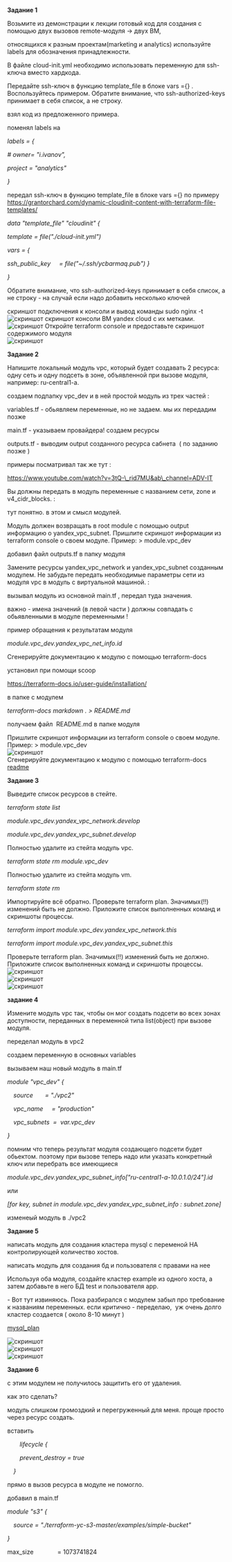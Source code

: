 ﻿**Задание 1**

Возьмите из демонстрации к лекции готовый код для создания с помощью двух вызовов remote-модуля -> двух ВМ,

относящихся к разным проектам(marketing и analytics) используйте labels для обозначения принадлежности.

В файле cloud-init.yml необходимо использовать переменную для ssh-ключа вместо хардкода.

Передайте ssh-ключ в функцию template\_file в блоке vars ={} . Воспользуйтесь примером. Обратите внимание, что ssh-authorized-keys принимает в себя список, а не строку.

взял код из предложенного примера.

поменял labels на 



*labels = {* 

*# owner= "i.ivanov",*

*project = "analytics"*

*}*



передал ssh-ключ в функцию template\_file в блоке vars ={} по примеру https://grantorchard.com/dynamic-cloudinit-content-with-terraform-file-templates/

*data "template\_file" "cloudinit" {*

*template = file("./cloud-init.yml")*

*vars = {*

*ssh\_public\_key     = file("~/.ssh/ycbarmaq.pub")*
*}*

*}*

Обратите внимание, что ssh-authorized-keys принимает в себя список, а не строку - на случай если надо добавить несколько ключей
  

  скриншот подключения к консоли и вывод команды sudo nginx -t  
  ![скриншот](./images/nginx.png)
  скриншот консоли ВМ yandex cloud с их метками.  
  ![скриншот](./images/label.png)
  Откройте terraform console и предоставьте скриншот содержимого модуля  
  ![скриншот](./images/console.png)
  

**Задание 2**

Напишите локальный модуль vpc, который будет создавать 2 ресурса: одну сеть и одну подсеть в зоне, объявленной при вызове модуля, например: ru-central1-a.

создаем подпапку vpc\_dev и в ней простой модуль из трех частей :

variables.tf		- обьявляем переменные, но не задаем. мы их передадим позже

main.tf				- указываем провайдера! создаем ресурсы

outputs.tf			- выводим output созданного ресурса сабнета  ( по заданию позже )

примеры посматривал так же тут :

https://www.youtube.com/watch?v=3tQ-\_rid7MU&ab\_channel=ADV-IT

Вы должны передать в модуль переменные с названием сети, zone и v4\_cidr\_blocks. :

тут понятно. в этом и смысл модулей.

Модуль должен возвращать в root module с помощью output информацию о yandex\_vpc\_subnet. Пришлите скриншот информации из terraform console о своем модуле. Пример: > module.vpc\_dev

добавил файл outputs.tf в папку модуля

Замените ресурсы yandex\_vpc\_network и yandex\_vpc\_subnet созданным модулем. Не забудьте передать необходимые параметры сети из модуля vpc в модуль с виртуальной машиной. :

вызывал модуль из основной main.tf , передал туда значения. 

важно - имена значений (в левой части ) должны совпадать с обьявленными в модуле переменными !

пример обращения к результатам модуля 

*module.vpc\_dev.yandex\_vpc\_net\_info.id*

Сгенерируйте документацию к модулю с помощью terraform-docs

установил при помощи scoop

https://terraform-docs.io/user-guide/installation/

в папке с модулем 

*terraform-docs markdown . > README.md*

получаем файл  README.md в папке модуля
  
  Пришлите скриншот информации из terraform console о своем модуле. Пример: > module.vpc_dev  
  ![скриншот](./images/module.vpc_dev.png)  
  Сгенерируйте документацию к модулю с помощью terraform-docs   
  [readme](./vpc/README.md)  

**Задание 3**

Выведите список ресурсов в стейте.

*terraform state list*

*module.vpc\_dev.yandex\_vpc\_network.develop*

*module.vpc\_dev.yandex\_vpc\_subnet.develop*

Полностью удалите из стейта модуль vpc.

*terraform state rm module.vpc\_dev*

Полностью удалите из стейта модуль vm.

*terraform state rm*

Импортируйте всё обратно. Проверьте terraform plan. Значимых(!!) изменений быть не должно. Приложите список выполненных команд и скриншоты процессы.

*terraform import module.vpc\_dev.yandex\_vpc\_network.this <network-id>*

*terraform import module.vpc\_dev.yandex\_vpc\_subnet.this <subnet-id>*

  Проверьте terraform plan. Значимых(!!) изменений быть не должно. Приложите список выполненных команд и скриншоты процессы.  
  ![скриншот](./images/state_1.png)  
  ![скриншот](./images/state_2.png)  
  ![скриншот](./images/state_3.png)  


**задание 4**

Измените модуль vpc так, чтобы он мог создать подсети во всех зонах доступности, переданных в переменной типа list(object) при вызове модуля.

переделал модуль в vpc2

создаем переменную в основных variables

вызываем наш новый модуль в main.tf

*module "vpc\_dev" {*

`  `*source       = "./vpc2"*

`  `*vpc\_name     = "production"*

`  `*vpc\_subnets  =  var.vpc\_dev*

*}*

помним что теперь результат модуля создающего подсети будет обьектом. поэтому при вызове теперь надо или указать конкретный ключ или перебрать все имеющиеся

*module.vpc\_dev.yandex\_vpc\_subnet\_info["ru-central1-a-10.0.1.0/24"].id*

или

*[for key, subnet in module.vpc\_dev.yandex\_vpc\_subnet\_info : subnet.zone]*


изменеый модуль в ./vpc2


**Задание 5**

написать модуль для создания кластера mysql с переменой HA контролирующей количество хостов.

написать модуль для создания бд и пользователя с правами на нее

Используя оба модуля, создайте кластер example из одного хоста, а затем добавьте в него БД test и пользователя app. 

\- Вот тут извиняюсь. Пока разбирался с модулем забыл про требование к названиям переменных. если критично - переделаю,  уж очень долго кластер создается ( около 8-10 минут )
  
  [mysql_plan](./mysql_plan.txt)   
  
    
  ![скриншот](./images/mysql1.png)   
  ![скриншот](./images/mysql2.png)   
  ![скриншот](./images/mysql3.png)   
  

**Задание 6**

с этим модулем не получилось защитить его от удаления.

как это сделать?  

модуль слишком громоздкий и перегруженный для меня. проще просто через ресурс создать.

вставить

`    `*lifecycle {*

`    `*prevent\_destroy = true*

`  `*}*

прямо в вызов ресурса в модуле не помогло.

добавил в main.tf

*module "s3" {*

`  `*source = "./terraform-yc-s3-master/examples/simple-bucket"*

*}*

max\_size              = 1073741824





